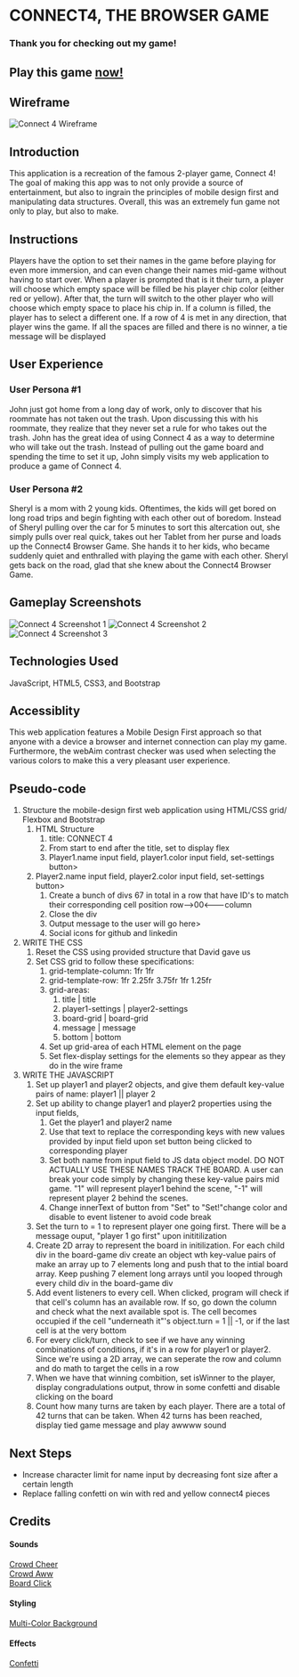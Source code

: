 # CONNECT4, THE BROWSER GAME
### Thank you for checking out my game!
## Play this game [now!](https://www.connect4-browser-game.surge.sh)
## Wireframe
![Connect 4 Wireframe](images/connect4-wireframe.png)
## Introduction
This application is a recreation of the famous 2-player game, Connect 4! The goal of making this app was to not only provide a source of entertainment, but also to ingrain the principles of mobile design first and manipulating data structures. Overall, this was an extremely fun game not only to play, but also to make.
## Instructions
 Players have the option to set their names in the game before playing for even more immersion, and can even change their names mid-game without having to start over. When a player is prompted that is it their turn, a player will choose which empty space will be filled be his player chip color (either red or yellow). After that, the turn will switch to the other player who will choose which empty space to place his chip in. If a column is filled, the player has to select a different one. If a row of 4 is met in any direction, that player wins the game. If all the spaces are filled and there is no winner, a tie message will be displayed

 ## User Experience
 ### User Persona #1
 John just got home from a long day of work, only to discover that his roommate has not taken out the trash. Upon discussing this with his roommate, they realize that they never set a rule for who takes out the trash. John has the great idea of using Connect 4 as a way to determine who will take out the trash. Instead of pulling out the game board and spending the time to set it up, John simply visits my web application to produce a game of Connect 4.

 ### User Persona #2
 Sheryl is a mom with 2 young kids. Oftentimes, the kids will get bored on long road trips and begin fighting with each other out of boredom. Instead of Sheryl pulling over the car for 5 minutes to sort this altercation out, she simply pulls over real quick, takes out her Tablet from her purse and loads up the Connect4 Browser Game. She hands it to her kids, who became suddenly quiet and enthralled with playing the game with each other. Sheryl gets back on the road, glad that she knew about the Connect4 Browser Game.
## Gameplay Screenshots
![Connect 4 Screenshot 1](images/screenshots/screenshot1.png)
![Connect 4 Screenshot 2](images/screenshots/screenshot2.png)
![Connect 4 Screenshot 3](images/screenshots/screenshot3.png)
## Technologies Used
JavaScript, HTML5, CSS3, and Bootstrap
## Accessiblity
This web application features a Mobile Design First approach so that anyone with a device a browser and internet connection can play my game. Furthermore, the webAim contrast checker was used when selecting the various colors to make this a very pleasant user experience.
## Pseudo-code
1. Structure the mobile-design first web application using HTML/CSS grid/ Flexbox and Bootstrap
    1. HTML Structure
        1. title: CONNECT 4
        2. From start to end after the title, set to display flex
        3. Player1.name input field, player1.color input field, set-settings button>
     1. Player2.name input field, player2.color input field, set-settings button>
        1. Create a bunch of divs 67 in total in a row that have ID's to match their corresponding cell position row-->00<---column
        2. Close the div
        3. Output message to the user will go here>
        4. Social icons for github and linkedin
2. WRITE THE CSS
    1. Reset the CSS using provided structure that David gave us
    2. Set CSS grid to follow these specifications:
        1. grid-template-column: 1fr 1fr
        2. grid-template-row: 1fr 2.25fr 3.75fr 1fr 1.25fr
        3. grid-areas:
            1. title | title
            2. player1-settings | player2-settings
            3. board-grid | board-grid
            4. message | message
            5. bottom | bottom
        4. Set up grid-area of each HTML element on the page
        5. Set flex-display settings for the elements so they appear as they do in the wire frame
3. WRITE THE JAVASCRIPT
    1. Set up player1 and player2 objects, and give them default key-value pairs of name: player1 || player 2
    2. Set up ability to change player1 and player2 properties using the input fields, 
        1. Get the player1 and player2 name 
        2. Use that text to replace the corresponding keys with new values provided by input field upon set button being clicked to corresponding player
        3. Set both name from input field to JS data object model. DO NOT ACTUALLY USE THESE NAMES TRACK THE BOARD. A user can break your code simply by changing these key-value pairs mid game. "1" will represent player1 behind the scene, "-1" will represent player 2 behind the scenes.
        4. Change innerText of button from "Set" to "Set!"change color and disable to event listener to avoid code break
    3. Set the turn to = 1 to represent player one going first. There will be a message ouput, "player 1 go first" upon inititilization
    4. Create 2D array to represent the board in initilization. For each child div in the board-game div create an object wth key-value pairs of  make an array up to 7 elements long and push that to the intial board array. Keep pushing 7 element long arrays until you looped through every child div in the board-game div
    5. Add event listeners to every cell. When clicked, program will check if that cell's column has an available row. If so, go down the column and check what the next available spot is. The cell becomes occupied if the cell "underneath it"'s object.turn = 1 || -1, or if the last cell is at the very bottom
    6. For every click/turn, check to see if we have any winning combinations of conditions, if it's in a row for player1 or player2. Since we're using a 2D array, we can seperate the row and column and do math to target the cells in a row
    7. When we have that winning combition, set isWinner to the player, display congradulations output, throw in some confetti and disable clicking on the board
    8. Count how many turns are taken by each player. There are a total of 42 turns that can be taken. When 42 turns has been reached, display tied game message and play awwww sound

## Next Steps
- Increase character limit for name input by decreasing font size after a certain length
- Replace falling confetti on win with red and yellow connect4 pieces 


## Credits
#### Sounds
[Crowd Cheer](https://soundcloud.com/59nxyejat3xt/audience-applause-matthiew11-1206899159)\
[Crowd Aww](https://instrumentalfx.co/crowd-disappointed-sound-effect/)\
[Board Click](https://www.zapsplat.com/music/single-click-screen-press-on-smart-phone-3/)

#### Styling
[Multi-Color Background](https://blog.prototypr.io/css-only-multi-color-backgrounds-4d96a5569a20)

#### Effects
[Confetti](https://www.npmjs.com/package/confetti-js)
